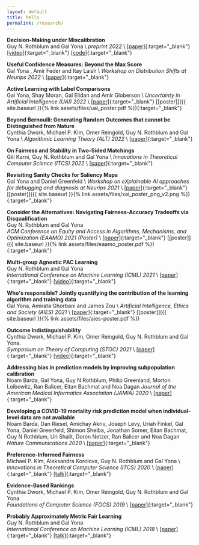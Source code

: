 ```yaml
---
layout: default
title: hello
permalink: /research/
---
```



**Decision-Making under Miscalibration**  
Guy N. Rothblum and Gal Yona \\
*preprint 2022* \\
[[paper]](https://arxiv.org/abs/2203.09852){:target="_blank"} [[video]](https://www.youtube.com/watch?v=GXnIwEr1its&ab_channel=SimonsInstitute){:target="_blank"} [[code]](https://github.com/galyona/decision-making-under-miscalibration){:target="_blank"}

**Useful Confidence Measures: Beyond the Max Score**  
Gal Yona , Amir Feder and Itay Laish \\
*Workshop on Distribution Shifts at Neurips 2022*  \\
[[paper]](https://arxiv.org/abs/2210.14070){:target="_blank"}

**Active Learning with Label Comparisons**  
Gal Yona, Shay Moran, Gal Elidan and Amir Globerson \\
*Uncertainty in Artificial Intelligence (UAI) 2022* \\
[[paper]](https://openreview.net/pdf?id=S2zMhPUi5xq){:target="_blank"} [[poster]]({{ site.baseurl }}{% link assets/files/uai_poster.pdf %}){:target="_blank"}


**Beyond Bernoulli: Generating Random Outcomes that cannot be Distinguished from Nature**  
Cynthia Dwork, Michael P. Kim, Omer Reingold, Guy N. Rothblum and Gal Yona \\
*Algorithmic Learning Theory (ALT) 2022* \\
[[paper]](https://proceedings.mlr.press/v167/dwork22a/dwork22a.pdf){:target="_blank"}

**On Fairness and Stability in Two-Sided Matchings**  
Gili Karni, Guy N. Rothblum and Gal Yona \\
*Innovations in Theoretical Computer Science (ITCS) 2022* \\
[[paper]](https://arxiv.org/abs/2111.10885){:target="_blank"}


**Revisiting Sanity Checks for Saliency Maps**  
Gal Yona and Daniel Greenfeld \\
*Workshop on eXplainable AI approaches for debugging and diagnosis at Neurips 2021*  \\
[[paper]](https://arxiv.org/abs/2110.14297){:target="_blank"} [[poster]]({{ site.baseurl }}{% link assets/files/xai_poster_png_v2.png %}){:target="_blank"}



**Consider the Alternatives: Navigating Fairness-Accuracy Tradeoffs via Disqualification**  
Guy N. Rothblum and Gal Yona  
*ACM Conference on Equity and Access in Algorithms, Mechanisms, and Optimization (EAAMO) 2021 (Poster)*  \\
[[paper]](https://arxiv.org/abs/2110.00813){:target="_blank"} [[poster]]({{ site.baseurl }}{% link assets/files/eaamo_poster.pdf %}){:target="_blank"}


**Multi-group Agnostic PAC Learning**  
Guy N. Rothblum and Gal Yona  
*International Conference on Machine Learning (ICML) 2021*  \\
[[paper]](http://arxiv.org/abs/2105.09989){:target="_blank"} [[video]](https://slideslive.com/38959615){:target="_blank"}

**Who's responsible? Jointly quantifying the contribution of the learning algorithm and training data**  
Gal Yona, Amirata Ghorbani and James Zou \\
*Artificial Intelligence, Ethics and Society (AIES) 2021* \\
[[paper]](https://arxiv.org/abs/1910.04214){:target="_blank"}  [[poster]]({{ site.baseurl }}{% link assets/files/aies-poster.pdf %})


**Outcome Indistinguishability**  
Cynthia Dwork, Michael P. Kim, Omer Reingold, Guy N. Rothblum and Gal Yona.  
*Symposium on Theory of Computing (STOC) 2021* \\
[[paper]](https://arxiv.org/abs/2011.13426){:target="_blank"} [[video]](https://www.youtube.com/watch?v=RPP_GD-YOos&ab_channel=InstituteforAdvancedStudy){:target="_blank"}

**Addressing bias in prediction models by improving subpopulation calibration**  
Noam Barda, Gal Yona, Guy N Rothblum, Philip Greenland, Morton Leibowitz, Ran Balicer, Eitan Bachmat and Noa Dagan
*Journal of the American Medical Informatics Association (JAMIA) 2020* \\
[[paper]](https://academic.oup.com/jamia/advance-article-abstract/doi/10.1093/jamia/ocaa283/6000400){:target="_blank"}

**Developing a COVID-19 mortality risk prediction model when individual-level data are not available**  
Noam Barda, Dan Riesel, Amichay Akriv, Joseph Levy, Uriah Finkel, Gal Yona, Daniel Greenfeld, Shimon Sheiba, Jonathan Somer, Eitan Bachmat, Guy N Rothblum, Uri Shalit, Doron Netzer, Ran Balicer and Noa Dagan  
*Nature Communications 2020* \\
[[paper]](https://www.nature.com/articles/s41467-020-18297-9){:target="_blank"}

**Preference-Informed Fairness**  
Michael P. Kim, Aleksandra Korolova, Guy N. Rothblum and Gal Yona \\
*Innovations in Theoretical Computer Science (ITCS) 2020* \\
[[paper]](https://arxiv.org/abs/1904.01793){:target="_blank"}
[[talk]](https://www.youtube.com/watch?v=zAR5VbkhKv4){:target="_blank"}

**Evidence-Based Rankings**  
Cynthia Dwork, Michael P. Kim, Omer Reingold, Guy N. Rothblum and Gal Yona  
*Foundations of Computer Science (FOCS) 2019* \\
[[paper]](https://conferences.computer.org/focs/2019/pdfs/FOCS2019-7pBwCpNH4Mz2L4MJWVl6Xp/7lI4PfneZ4L79yuaxYxVwe/6pWBsKP4Y961KSgnZ1Ykxt.pdf){:target="_blank"}


**Probably Approximately Metric Fair Learning**  
Guy N. Rothblum and Gal Yona  
*International Conference on Machine Learning (ICML) 2018*  \\
[[paper]](https://arxiv.org/abs/1803.03242){:target="_blank"} [[talk]](https://vimeo.com/287766217){:target="_blank"}
